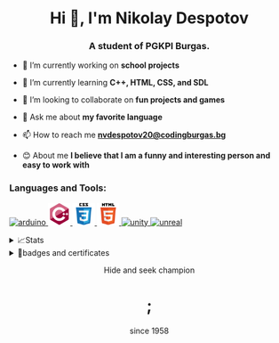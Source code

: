 <h1 align="center">Hi 👋, I'm Nikolay Despotov</h1>
<h3 align="center">A student of PGKPI Burgas.</h3>

- 🔭 I’m currently working on **school projects**

- 🌱 I’m currently learning **C++, HTML, CSS, and SDL**

- 👯 I’m looking to collaborate on **fun projects and games**

- 💬 Ask me about **my favorite language**

- 📫 How to reach me **nvdespotov20@codingburgas.bg**

- 😊 About me **I believe that I am a funny and interesting person and easy to work with**


<h3 align="left">Languages and Tools:</h3>
<p align="left"> <a href="https://www.arduino.cc/" target="_blank"> <img src="https://cdn.worldvectorlogo.com/logos/arduino-1.svg" alt="arduino" width="40" height="40"/> </a> <a href="https://www.w3schools.com/cpp/" target="_blank"> <img src="https://raw.githubusercontent.com/devicons/devicon/master/icons/cplusplus/cplusplus-original.svg" alt="cplusplus" width="40" height="40"/> </a> <a href="https://www.w3schools.com/css/" target="_blank"> <img src="https://raw.githubusercontent.com/devicons/devicon/master/icons/css3/css3-original-wordmark.svg" alt="css3" width="40" height="40"/> </a> <a href="https://www.w3.org/html/" target="_blank"> <img src="https://raw.githubusercontent.com/devicons/devicon/master/icons/html5/html5-original-wordmark.svg" alt="html5" width="40" height="40"/> </a> <a href="https://unity.com/" target="_blank"> <img src="https://www.vectorlogo.zone/logos/unity3d/unity3d-icon.svg" alt="unity" width="40" height="40"/> </a> <a href="https://unrealengine.com/" target="_blank"> <img src="https://raw.githubusercontent.com/kenangundogan/fontisto/036b7eca71aab1bef8e6a0518f7329f13ed62f6b/icons/svg/brand/unreal-engine.svg" alt="unreal" width="40" height="40"/> </a> </p>
<details>
<summary>
📈Stats
</summary>
  <p>&nbsp;<img align="center" src="https://github-readme-stats.vercel.app/api?username=nvdespotov20&show_icons=true&locale=en" alt="nvdespotov20" /></p>
</details>

<details>
  <summary>
    📑badges and certificates
  </summary>
    <a href="https://www.credly.com/earner/earned/badge/2ed44929-28ce-4bcf-940b-a16b41806422"><img align="left" width="200px" src="https://user-images.githubusercontent.com/85335497/139023606-e84e98f8-49ec-4895-8baa-dc75be8b20ed.png" alt="HTML and CSS"></a>
<a href="https://www.credly.com/earner/earned/badge/fb125654-f9ca-4be5-86e4-d1e0e146edd2"><img align="left" width="200px" src="https://images.credly.com/size/680x680/images/fd092703-61db-4e9f-9c7c-2211d44ca87d/MOS_Word.png" alt="Word"></a>
</details>
<div align="center">
  <p>Hide and seek champion</p>
  <h1>;</h1>
  <p>since 1958</p>
  </div>

  

